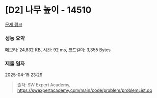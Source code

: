 # [D2] 나무 높이 - 14510 

[문제 링크](https://swexpertacademy.com/main/code/problem/problemDetail.do?contestProbId=AYFofW8qpXYDFAR4) 

### 성능 요약

메모리: 24,832 KB, 시간: 92 ms, 코드길이: 3,355 Bytes

### 제출 일자

2025-04-15 23:29



> 출처: SW Expert Academy, https://swexpertacademy.com/main/code/problem/problemList.do